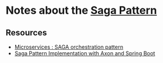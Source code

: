 # Notes about the [Saga Pattern](https://www.cs.cornell.edu/andru/cs711/2002fa/reading/sagas.pdf)





## Resources
- [Microservices : SAGA orchestration pattern](https://www.prakharsrivastav.com/posts/saga-orchestration-in-microservices/)
- [Saga Pattern Implementation with Axon and Spring Boot](https://progressivecoder.com/saga-pattern-implementation-with-axon-and-spring-boot-part-1/)